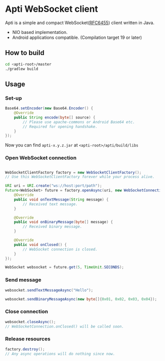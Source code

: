 Apti WebSocket client
=====

Apti is a simple and compact WebSocket([RFC6455](http://tools.ietf.org/html/rfc6455)) client written in Java.

- NIO based implementation.
- Android applications compatible. (Compilation target 19 or later)

## How to build
```bash
cd <apti-root>/master
./gradlew build
```

## Usage

### Set-up
```java
Base64.setEncoder(new Base64.Encoder() {
    @Override
    public String encode(byte[] source) {
        // Please use apache-commons or Android Base64 etc.
        // Required for opening handshake.
    }
});
```
Now you can find `apti-x.y.z.jar` at `<apti-root>/apti/build/libs`

### Open WebSocket connection
```java

WebSocketClientFactory factory = new WebSocketClientFactory();
// Use this WebSocketClientFactory forever while your process alive.

URI uri = URI.create("ws://host:port/path");
Future<WebSocket> future = factory.openAsync(uri, new WebSocketConnection() {
    @Override
    public void onTextMessage(String message) {
        // Received text message.
    }

    @Override
    public void onBinaryMessage(byte[] message) {
        // Received binary message.
    }

    @Override
    public void onClosed() {
        // WebSocket connection is closed.
    }
});

WebSocket websocket = future.get(5, TimeUnit.SECONDS);
```

### Send message
```java
websocket.sendTextMessageAsync("Hello");
```
```java
websocket.sendBinaryMessageAsync(new byte[]{0x01, 0x02, 0x03, 0x04});
```

### Close connection
```java
websocket.closeAsync();
// WebSocketConnection.onClosed() will be called soon.
```

### Release resources
```java
factory.destroy();
// Any async operations will do nothing since now.
```
